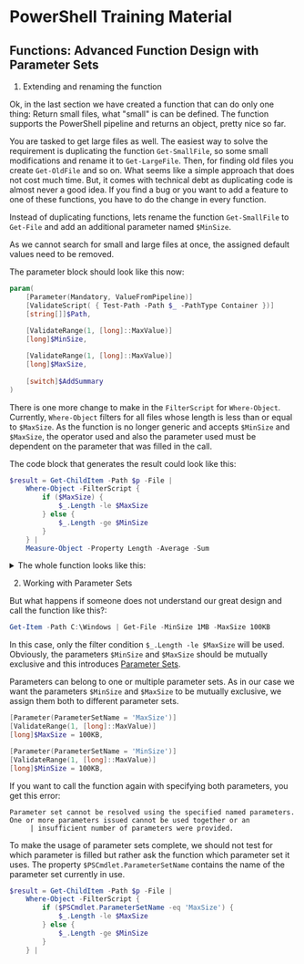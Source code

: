 # PowerShell Training Material

## Functions: Advanced Function Design with Parameter Sets 

1. Extending and renaming the function

Ok, in the last section we have created a function that can do only one thing: Return small files, what "small" is can be defined. The function supports the PowerShell pipeline and returns an object, pretty nice so far.

You are tasked to get large files as well. The easiest way to solve the requirement is duplicating the function `Get-SmallFile`, so some small modifications and rename it to `Get-LargeFile`. Then, for finding old files you create `Get-OldFile` and so on. What seems like a simple approach that does not cost much time. But, it comes with technical debt as duplicating code is almost never a good idea. If you find a bug or you want to add a feature to one of these functions, you have to do the change in every function.

Instead of duplicating functions, lets rename the function `Get-SmallFile` to `Get-File` and add an additional parameter named `$MinSize`.

As we cannot search for small and large files at once, the assigned default values need to be removed.

The parameter block should look like this now:

```powershell
param(
    [Parameter(Mandatory, ValueFromPipeline)]
    [ValidateScript( { Test-Path -Path $_ -PathType Container })]
    [string[]]$Path,
            
    [ValidateRange(1, [long]::MaxValue)]
    [long]$MinSize,

    [ValidateRange(1, [long]::MaxValue)]
    [long]$MaxSize,
    
    [switch]$AddSummary
)
```

There is one more change to make in the `FilterScript` for `Where-Object`. Currently, `Where-Object` filters for all files whose length is less than or equal to `$MaxSize`. As the function is no longer generic and accepts `$MinSize` and `$MaxSize`, the operator used and also the parameter used must be dependent on the parameter that was filled in the call.

The code block that generates the result could look like this:

```powershell
$result = Get-ChildItem -Path $p -File | 
    Where-Object -FilterScript { 
        if ($MaxSize) {
            $_.Length -le $MaxSize
        } else {
            $_.Length -ge $MinSize
        }
    } | 
    Measure-Object -Property Length -Average -Sum
```
 
<details><summary>The whole function looks like this:</summary>

```powershell
function Get-File {
    
    param(
        [Parameter(Mandatory, ValueFromPipeline)]
        [ValidateScript( { Test-Path -Path $_ -PathType Container })]
        [string[]]$Path,

        [ValidateRange(1, [long]::MaxValue)]
        [long]$MaxSize,

        [ValidateRange(1, [long]::MaxValue)]
        [long]$MinSize,
        
        [switch]$AddSummary
    )

    begin {
        $summary = [pscustomobject]@{
            Path      = 'Summary'
            FileCount = 0
            Size      = 0
            MaxSize   = $MaxSize
        }
    }
    
    process {
        $Path = Resolve-Path -Path $Path
        
        foreach ($p in $Path) {
            $result = Get-ChildItem -Path $p -File | 
            Where-Object -FilterScript { 
                if ($MaxSize) {
                    $_.Length -le $MaxSize
                } else {
                    $_.Length -ge $MinSize
                }
            } | 
            Measure-Object -Property Length -Average -Sum
        
            [pscustomobject]@{
                Path         = $p
                FileCount    = $result.Count
                Size         = $result.Sum
                MaxSize      = $MaxSize
                AverageSize  = [System.Math]::Round($result.Average, 2)
            }
            
            $summary.FileCount += $result.Count
            $summary.Size += $result.Sum
        }
    }
    
    end {
        if ($AddSummary) {
            $summary
        }
    }
}

Get-Item -Path C:\Windows, D:\LabSources\SoftwarePackages | Get-File -MinSize 1MB

```
</details>

2. Working with Parameter Sets

But what happens if someone does not understand our great design and call the function like this?:

```powershell
Get-Item -Path C:\Windows | Get-File -MinSize 1MB -MaxSize 100KB
```

In this case, only the filter condition `$_.Length -le $MaxSize` will be used. Obviously, the parameters `$MinSize` and `$MaxSize` should be mutually exclusive and this introduces [Parameter Sets](https://learn.microsoft.com/en-us/powershell/module/microsoft.powershell.core/about/about_parameter_sets).

Parameters can belong to one or multiple parameter sets. As in our case we want the parameters `$MinSize` and `$MaxSize` to be mutually exclusive, we assign them both to different parameter sets.

```powershell
[Parameter(ParameterSetName = 'MaxSize')]
[ValidateRange(1, [long]::MaxValue)]
[long]$MaxSize = 100KB,

[Parameter(ParameterSetName = 'MinSize')]
[ValidateRange(1, [long]::MaxValue)]
[long]$MinSize = 100KB,
```

If you want to call the function again with specifying both parameters, you get this error:

```
Parameter set cannot be resolved using the specified named parameters. One or more parameters issued cannot be used together or an    
     | insufficient number of parameters were provided.
```

To make the usage of parameter sets complete, we should not test for which parameter is filled but rather ask the function which parameter set it uses. The property `$PSCmdlet.ParameterSetName` contains the name of the parameter set currently in use.

```powershell
$result = Get-ChildItem -Path $p -File | 
    Where-Object -FilterScript { 
        if ($PSCmdlet.ParameterSetName -eq 'MaxSize') {
            $_.Length -le $MaxSize
        } else {
            $_.Length -ge $MinSize
        }
    } | 
```
